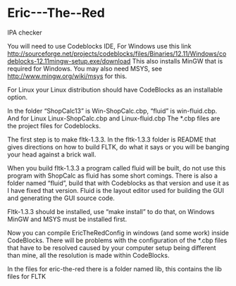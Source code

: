 # Eric---The--Red
IPA checker


You will need to use Codeblocks IDE, For Windows use this link http://sourceforge.net/projects/codeblocks/files/Binaries/12.11/Windows/codeblocks-12.11mingw-setup.exe/download
This also installs MinGW that is required for Windows. You may also need MSYS, see http://www.mingw.org/wiki/msys for this.
 
For Linux your Linux distribution should have CodeBlocks as an installable option.

In the folder “ShopCalc13” is Win-ShopCalc.cbp,  “fluid” is win-fluid.cbp. And for Linux  Linux-ShopCalc.cbp  and  Linux-fluid.cbp
The *.cbp files are the project files for Codeblocks.

The first step is to make fltk-1.3.3.  In the fltk-1.3.3 folder is README that gives directions on how to build FLTK, do what it says or you will be banging your head against a brick wall.

When you build fltk-1.3.3 a program called fluid will be built, do not use this program with ShopCalc as fluid has some short comings.  There is also a folder named “fluid”, build that with Codeblocks as that version and use it as I have fixed that version. Fluid is the layout editor used for building the GUI and generating the GUI source code.

Fltk-1.3.3 should be installed, use “make install” to do that, on Windows MinGW and MSYS must be installed first.

Now you can compile EricTheRedConfig in windows (and some work) inside CodeBlocks. There will be problems with the configuration of the *.cbp files that have to be resolved caused by your computer setup being different than mine, all the resolution is made within CodeBlocks. 

In the files for eric-the-red there is a folder named lib, this contains the lib files for FLTK


